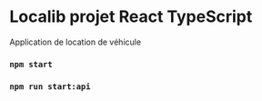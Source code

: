 # Localib projet React TypeScript

Application de location de véhicule

### `npm start`
### `npm run start:api`